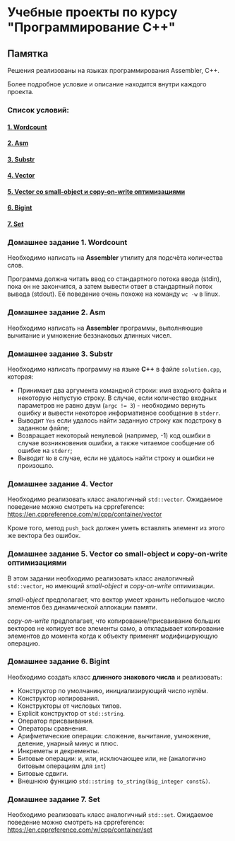 # Учебные проекты по курсу "Программирование C++"

## Памятка

Решения реализованы на языках программирования Assembler, C++.

Более подробное условие и описание находится внутри каждого проекта.

### Список условий:

#### [1. Wordcount](#домашнее-задание-1-wordcount)

#### [2. Asm](#домашнее-задание-2-asm)

#### [3. Substr](#домашнее-задание-3-substr)

#### [4. Vector](#домашнее-задание-4-vector)

#### [5. Vector со small-object и copy-on-write оптимизациями](#домашнее-задание-5-Vector-со-small-object-и-copy-on-write-оптимизациями)

#### [6. Bigint](#домашнее-задание-6-bigint)

#### [7. Set](#домашнее-задание-7-set)

### Домашнее задание 1. Wordcount

Необходимо написать на **Assembler** утилиту для подсчёта количества слов.

Программа должна читать ввод со стандартного потока ввода (stdin), пока он не закончится, а затем вывести ответ в стандартный поток вывода (stdout).
Её поведение очень похоже на команду `wc -w` в linux.

### Домашнее задание 2. Asm

Необходимо написать на **Assembler** программы, выполняющие вычитание и умножение беззнаковых длинных чисел.

### Домашнее задание 3. Substr

Необходимо написать программу на языке **C++** в файле `solution.cpp`, которая:
- Принимает два аргумента командной строки: имя входного файла и некоторую непустую строку. В случае, если количество входных параметров не равно двум (`argc != 3`) - необходимо вернуть ошибку и вывести некоторое информативное сообщение в `stderr`.
- Выводит `Yes` если удалось найти заданную строку как подстроку в заданном файле;
- Возвращает некоторый ненулевой (например, -1) код ошибки в случае возникновения ошибки, а также читаемое сообщение об ошибке на `stderr`;
- Выводит `No` в случае, если не удалось найти строку и ошибки не произошло.

### Домашнее задание 4. Vector

Необходимо реализовать класс аналогичный `std::vector`.
Ожидаемое поведение можно смотреть на cppreference:
https://en.cppreference.com/w/cpp/container/vector

Кроме того, метод `push_back` должен уметь вставлять элемент из этого же вектора без ошибок.

### Домашнее задание 5. Vector со small-object и copy-on-write оптимизациями

В этом задании необходимо реализовать класс аналогичный `std::vector`, но имеющий *small-object* и *copy-on-write* оптимизации.

*small-object* предполагает, что вектор умеет хранить небольшое число элементов без динамической аллокации памяти. 

*copy-on-write* предполагает, что копирование/присваивание больших векторов не копирует все элементы само, а откладывает копирование элементов до момента когда к объекту применят модифицирующую операцию.

### Домашнее задание 6. Bigint

Необходимо создать класс **длинного знакового числа** и реализовать:
- Конструктор по умолчанию, инициализирующий число нулём.
- Конструктор копирования.
- Конструкторы от числовых типов.
- Explicit конструктор от `std::string`.
- Оператор присваивания.
- Операторы сравнения.
- Арифметические операции: сложение, вычитание, умножение, деление, унарный минус и плюс.
- Инкреметы и декременты.
- Битовые операции: и, или, исключающее или, не (аналогично битовым операциям для `int`)
- Битовые сдвиги.
- Внешнюю функцию `std::string to_string(big_integer const&)`.

### Домашнее задание 7. Set

Необходимо реализовать класс аналогичный `std::set`.
Ожидаемое поведение можно смотреть на cppreference:
https://en.cppreference.com/w/cpp/container/set
